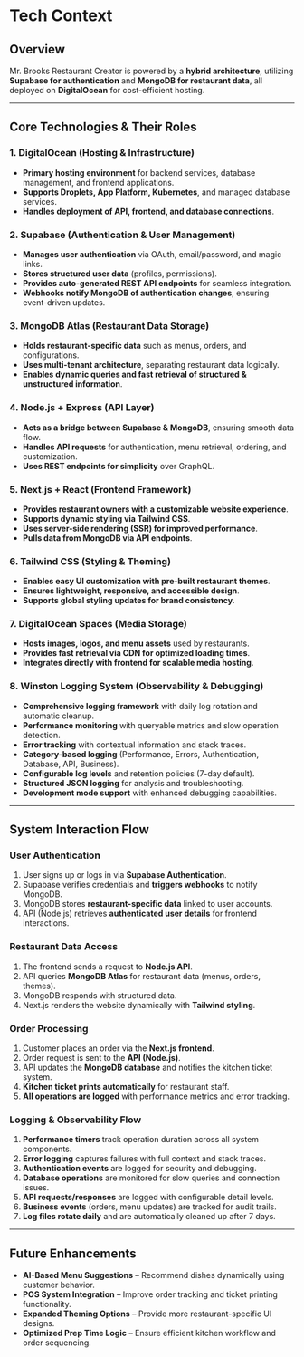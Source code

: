 # Tech Context

## Overview
Mr. Brooks Restaurant Creator is powered by a **hybrid architecture**, utilizing **Supabase for authentication** and **MongoDB for restaurant data**, all deployed on **DigitalOcean** for cost-efficient hosting.

---

## Core Technologies & Their Roles

### **1. DigitalOcean (Hosting & Infrastructure)**
- **Primary hosting environment** for backend services, database management, and frontend applications.
- **Supports Droplets, App Platform, Kubernetes**, and managed database services.
- **Handles deployment of API, frontend, and database connections**.

### **2. Supabase (Authentication & User Management)**
- **Manages user authentication** via OAuth, email/password, and magic links.
- **Stores structured user data** (profiles, permissions).
- **Provides auto-generated REST API endpoints** for seamless integration.
- **Webhooks notify MongoDB of authentication changes**, ensuring event-driven updates.

### **3. MongoDB Atlas (Restaurant Data Storage)**
- **Holds restaurant-specific data** such as menus, orders, and configurations.
- **Uses multi-tenant architecture**, separating restaurant data logically.
- **Enables dynamic queries and fast retrieval of structured & unstructured information**.

### **4. Node.js + Express (API Layer)**
- **Acts as a bridge between Supabase & MongoDB**, ensuring smooth data flow.
- **Handles API requests** for authentication, menu retrieval, ordering, and customization.
- **Uses REST endpoints for simplicity** over GraphQL.

### **5. Next.js + React (Frontend Framework)**
- **Provides restaurant owners with a customizable website experience**.
- **Supports dynamic styling via Tailwind CSS**.
- **Uses server-side rendering (SSR) for improved performance**.
- **Pulls data from MongoDB via API endpoints**.

### **6. Tailwind CSS (Styling & Theming)**
- **Enables easy UI customization with pre-built restaurant themes**.
- **Ensures lightweight, responsive, and accessible design**.
- **Supports global styling updates for brand consistency**.

### **7. DigitalOcean Spaces (Media Storage)**
- **Hosts images, logos, and menu assets** used by restaurants.
- **Provides fast retrieval via CDN for optimized loading times**.
- **Integrates directly with frontend for scalable media hosting**.

### **8. Winston Logging System (Observability & Debugging)**
- **Comprehensive logging framework** with daily log rotation and automatic cleanup.
- **Performance monitoring** with queryable metrics and slow operation detection.
- **Error tracking** with contextual information and stack traces.
- **Category-based logging** (Performance, Errors, Authentication, Database, API, Business).
- **Configurable log levels** and retention policies (7-day default).
- **Structured JSON logging** for analysis and troubleshooting.
- **Development mode support** with enhanced debugging capabilities.

---

## System Interaction Flow
### **User Authentication**
1. User signs up or logs in via **Supabase Authentication**.
2. Supabase verifies credentials and **triggers webhooks** to notify MongoDB.
3. MongoDB stores **restaurant-specific data** linked to user accounts.
4. API (Node.js) retrieves **authenticated user details** for frontend interactions.

### **Restaurant Data Access**
1. The frontend sends a request to **Node.js API**.
2. API queries **MongoDB Atlas** for restaurant data (menus, orders, themes).
3. MongoDB responds with structured data.
4. Next.js renders the website dynamically with **Tailwind styling**.

### **Order Processing**
1. Customer places an order via the **Next.js frontend**.
2. Order request is sent to the **API (Node.js)**.
3. API updates the **MongoDB database** and notifies the kitchen ticket system.
4. **Kitchen ticket prints automatically** for restaurant staff.
5. **All operations are logged** with performance metrics and error tracking.

### **Logging & Observability Flow**
1. **Performance timers** track operation duration across all system components.
2. **Error logging** captures failures with full context and stack traces.
3. **Authentication events** are logged for security and debugging.
4. **Database operations** are monitored for slow queries and connection issues.
5. **API requests/responses** are logged with configurable detail levels.
6. **Business events** (orders, menu updates) are tracked for audit trails.
7. **Log files rotate daily** and are automatically cleaned up after 7 days.

---

## Future Enhancements
- **AI-Based Menu Suggestions** – Recommend dishes dynamically using customer behavior.
- **POS System Integration** – Improve order tracking and ticket printing functionality.
- **Expanded Theming Options** – Provide more restaurant-specific UI designs.
- **Optimized Prep Time Logic** – Ensure efficient kitchen workflow and order sequencing.
